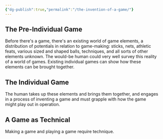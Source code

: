 ```yaml
---
{"dg-publish":true,"permalink":"/the-invention-of-a-game/"}
---
```



## The Pre-Individual Game

Before there's a game, there's an existing world of game elements, a distribution of potentials in relation to game-making: sticks, nets, athletic feats, various sized and shaped balls, techniques, and all sorts of other elements unknown. The would-be human could very well survey this reality of a world of games. Existing individual games can show how these elements can be brought together.

## The Individual Game

The human takes up these elements and brings them together, and engages in a process of inventing a game and must grapple with how the game might play out in operation.

## A Game as Technical

Making a game and playing a game require technique.